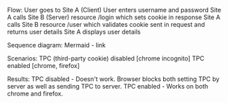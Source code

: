 Flow: 
User goes to Site A (Client) 
User enters username and password 
Site A calls Site B (Server) resource /login which sets cookie in response 
Site A calls Site B resource /user which validates cookie sent in request and returns user details 
Site A displays user details 

Sequence diagram: 
Mermaid - link 



Scenarios: 
TPC (third-party cookie) disabled [chrome incognito] 
TPC enabled [chrome, firefox] 

Results: 
TPC disabled - Doesn't work. Browser blocks both setting TPC by server as well as sending TPC to server. 
TPC enabled - Works on both chrome and firefox.  
